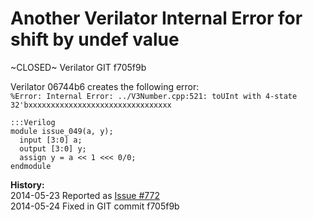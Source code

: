 
Another Verilator Internal Error for shift by undef value
=========================================================

~CLOSED~ Verilator GIT f705f9b

Verilator 06744b6 creates the following error:  
`%Error: Internal Error: ../V3Number.cpp:521: toUInt with 4-state 32'bxxxxxxxxxxxxxxxxxxxxxxxxxxxxxxxx`

    :::Verilog
    module issue_049(a, y);
      input [3:0] a;
      output [3:0] y;
      assign y = a << 1 <<< 0/0;
    endmodule

**History:**  
2014-05-23 Reported as [Issue #772](http://www.veripool.org/issues/772-Verilator-Another-Verilator-Internal-Error-for-shift-by-undef-value)  
2014-05-24 Fixed in GIT commit f705f9b
